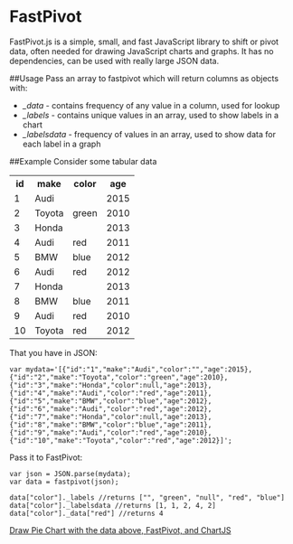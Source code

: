 # FastPivot
FastPivot.js is a simple, small, and fast JavaScript library to shift or pivot data, often needed for drawing JavaScript charts and graphs. It has no dependencies, can be used with really large JSON data.

##Usage
Pass an array to fastpivot which will return columns as objects with:
- *_data* - contains frequency of any value in a column, used for lookup
- *_labels* - contains unique values in an array, used to show labels in a chart
- *_labelsdata* - frequency of values in an array, used to show data for each label in a graph

##Example
Consider some tabular data
<table style="width:100%"><tbody><tr><th>id</th><th>make</th><th>color</th><th>age</th></tr><tr><td>1</td><td>Audi</td><td></td><td>2015</td></tr><tr><td>2</td><td>Toyota</td><td>green</td><td>2010</td></tr><tr><td>3</td><td>Honda</td><td></td><td>2013</td></tr><tr><td>4</td><td>Audi</td><td>red</td><td>2011</td></tr><tr><td>5</td><td>BMW</td><td>blue</td><td>2012</td></tr><tr><td>6</td><td>Audi</td><td>red</td><td>2012</td></tr><tr><td>7</td><td>Honda</td><td></td><td>2013</td></tr><tr><td>8</td><td>BMW</td><td>blue</td><td>2011</td></tr><tr><td>9</td><td>Audi</td><td>red</td><td>2010</td></tr><tr><td>10</td><td>Toyota</td><td>red</td><td>2012</td></tr></tbody></table>

That you have in JSON:
~~~~
var mydata='[{"id":"1","make":"Audi","color":"","age":2015},{"id":"2","make":"Toyota","color":"green","age":2010},{"id":"3","make":"Honda","color":null,"age":2013},{"id":"4","make":"Audi","color":"red","age":2011},{"id":"5","make":"BMW","color":"blue","age":2012},{"id":"6","make":"Audi","color":"red","age":2012},{"id":"7","make":"Honda","color":null,"age":2013},{"id":"8","make":"BMW","color":"blue","age":2011},{"id":"9","make":"Audi","color":"red","age":2010},{"id":"10","make":"Toyota","color":"red","age":2012}]';
~~~~

Pass it to FastPivot:
~~~~
var json = JSON.parse(mydata);
var data = fastpivot(json);

data["color"]._labels //returns ["", "green", "null", "red", "blue"]
data["color"]._labelsdata //returns [1, 1, 2, 4, 2]
data["color"]._data["red"] //returns 4
~~~~

[Draw Pie Chart with the data above, FastPivot, and ChartJS](https://jsfiddle.net/eezgfjoj/ "Drawing charts FastPivot and ChartJS")



